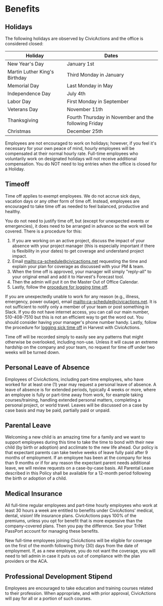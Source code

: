 # Benefits

## Holidays

The following holidays are observed by CivicActions and the office is considered closed:

| Holiday | Dates |
| ------------- | ------------- |
| New Year's Day | January 1st|
| Martin Luther King's Birthday | Third Monday in January |
| Memorial Day | Last Monday in May |
| Independence Day | July 4th |
| Labor Day | First Monday in September |
| Veterans Day | November 11th |
| Thanksgiving | Fourth Thursday in November and the following Friday |
| Christmas | December 25th |

Employees are not encouraged to work on holidays; however, if you feel it's necessary for your own peace of mind, hourly employees will be compensated at their normal hourly rate. Full-time employees who voluntarily work on designated holidays will not receive additional compensation. You do NOT need to log entries when the office is closed for a Holiday.

## Timeoff

Time off applies to exempt employees. We do not accrue sick days, vacation days or any other form of time off. Instead, employees are encouraged to take time off as needed to feel balanced, productive and healthy.

You do not need to justify time off, but (except for unexpected events or emergencies), it does need to be arranged in advance so the work will be covered. There is a procedure for this:

1.  If you are working on an active project, discuss the impact of your absence with your project manager (this is especially important if there is flexibility in your dates) to get coverage and understand project impact.
2.  Email <mailto:ca-schedule@civicactions.net> requesting the time and explain your plan for coverage as discussed with your PM & team.
3.  When the time off is approved, your manager will simply "reply-all" to your original email and add it to Harvest's Forecast tool.
4.  Then the admin will put it on the Master Out of Office Calendar.
5.  Lastly, follow the [procedure for logging time off](../04-how-we-work/tools/harvest.md).

If you are unexpectedly unable to work for any reason (e.g., illness, emergency, power outage), email <mailto:ca-schedule@civicactions.net>. It is not sufficient to notify only a member of your team or post something in Slack. If you do not have internet access, you can call our main number, 510-408-7510 but this is not an efficient way to get the word out. You should consider having your manager's phone number handy. Lastly, follow the procedure for [logging sick time off](../04-how-we-work/tools/harvest.md) in Harvest with CivicActions.

Time off will be recorded simply to easily see any patterns that might otherwise be overlooked, including non-use. Unless it will cause an extreme hardship on the company and your team, no request for time off under two weeks will be turned down.

## Personal Leave of Absence

Employees of CivicActions, including part-time employees, who have worked for at least one (1) year may request a personal leave of absence. A leave of absence is for extended periods, typically 4 weeks or more, where an employee is fully or part-time away from work, for example taking courses/training, handling extended personal matters, completing a personal project, or world travel. Leaves will be discussed on a case by case basis and may be paid, partially paid or unpaid.

## Parental Leave

Welcoming a new child is an amazing time for a family and we want to support employees during this time to take the time to bond with their new child (by birth or adoption) and acclimate to the new life ahead. Our policy is that expectant parents can take twelve weeks of leave fully paid after 9 months of employment. If an employee has been at the company for less than 9 months or if for any reason the expectant parent needs additional leave, we will review requests on a case-by-case basis. All Parental Leave described in this Policy shall be available for a 12-month period following the birth or adoption of a child.

## Medical Insurance

All full-time regular employees and part-time hourly employees who work at least 30 hours a week are entitled to benefits under CivicActions' medical, dental, vision!  life insurance plans. CivicActions pays 100% of the premiums, unless you opt for benefit that is more expensive than the company-covered plans. Then you pay the difference. See your TriNet PassPort account for managing these benefits.

New full-time employees joining CivicActions will be eligible for coverage on the first of the month following thirty (30) days from the date of employment. If, as a new employee, you do not want the coverage, you will need to tell admin in case it puts us out of compliance with the plan providers or the ACA.

## Professional Development Stipend

Employees are encouraged to take education and training courses related to their profession. When appropriate, and with prior approval, CivicActions will pay for all or a portion of such courses.
